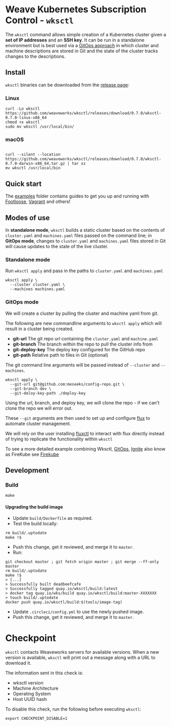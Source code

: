 # Weave Kubernetes Subscription Control - `wksctl`

The `wksctl` command allows simple creation of a Kubernetes cluster given a **set of IP addresses** and an **SSH key**. It can be run in a standalone environment but is best used via a [GitOps approach](https://www.weave.works/technologies/gitops/) in which cluster and machine descriptions are stored in Git and the state of the cluster tracks changes to the descriptions.

## Install

`wksctl` binaries can be downloaded from the [release page](https://github.com/weaveworks/wksctl/releases):

### Linux

```console
curl -Lo wksctl https://github.com/weaveworks/wksctl/releases/download/0.7.0/wksctl-0.7.0-linux-x86_64
chmod +x wksctl
sudo mv wksctl /usr/local/bin/
```

### macOS

```console

curl --silent --location https://github.com/weaveworks/wksctl/releases/download/0.7.0/wksctl-0.7.0-darwin-x86_64.tar.gz | tar xz
mv wksctl /usr/local/bin
```

## Quick start

The [examples](examples) folder contains guides to get you up and running with [Footloose](https://github.com/weaveworks/footloose), [Vagrant](https://www.vagrantup.com) and others!

## Modes of use

In **standalone mode**, `wksctl` builds a static cluster based on the contents of `cluster.yaml` and `machines.yaml` files passed on the command line; in **GitOps mode**, changes to `cluster.yaml` and `machines.yaml` files stored in Git will cause updates to the state of the live cluster.

### Standalone mode

Run `wksctl apply` and pass in the paths to `cluster.yaml` and `machines.yaml`

```console
wksctl apply \
  --cluster cluster.yaml \
  --machines machines.yaml
```

### GitOps mode

We will create a cluster by pulling the cluster and machine yaml from git.

The following are new commandline arguments to `wksctl apply` which will result in a cluster being created.

- **git-url** The git repo url containing the `cluster.yaml` and `machine.yaml`
- **git-branch**  The branch within the repo to pull the cluster info from
- **git-deploy-key** The deploy key configured for the GitHub repo
- **git-path** Relative path to files in Git (optional)

The git command line arguments will be passed instead of `--cluster` and `--machines`.

```console
wksctl apply \
  --git-url git@github.com:meseeks/config-repo.git \
  --git-branch dev \
  --git-deloy-key-path ./deploy-key
```
Using the url, branch, and deploy key, we will clone the repo - if we can't clone the repo we will error out.

These `--git` arguments are then used to set up and configure [flux](https://www.weave.works/oss/flux/) to automate cluster management.

We will rely on the user installing [fluxctl](https://github.com/weaveworks/flux/blob/master/site/fluxctl.md) to interact with flux directly instead of trying to replicate the functionality within `wksctl`

To see a more detailed example combining Wksctl, [GitOps](https://www.weave.works/technologies/gitops/), [Ignite](https://ignite.readthedocs.io/en/stable/) also know as FireKube see [Firekube](examples/footloose/README.md#firekube-gitops)

## Development

### Build

```console
make
```

#### Upgrading the build image

- Update `build/Dockerfile` as required.
- Test the build locally:

```console
rm build/.uptodate
make !$
```

- Push this change, get it reviewed, and merge it to `master`.
- Run:

```console
git checkout master ; git fetch origin master ; git merge --ff-only master
rm build/.uptodate
make !$
> [...]
> Successfully built deadbeefcafe
> Successfully tagged quay.io/wksctl/build:latest
> docker tag quay.io/wks/build quay.io/wksctl/build:master-XXXXXXX
> touch build/.uptodate
docker push quay.io/wksctl/build:$(tools/image-tag)
```

- Update `.circleci/config.yml` to use the newly pushed image.
- Push this change, get it reviewed, and merge it to `master`.
# Checkpoint

`wksctl` contacts Weaveworks servers for available versions. When a new version is available, `wksctl` will print out a message along with a URL to download it.

The information sent in this check is:
- wksctl version
- Machine Architecture 
- Operating System
- Host UUID hash

To disable this check, run the following before executing `wksctl`:
```console
export CHECKPOINT_DISABLE=1
```
